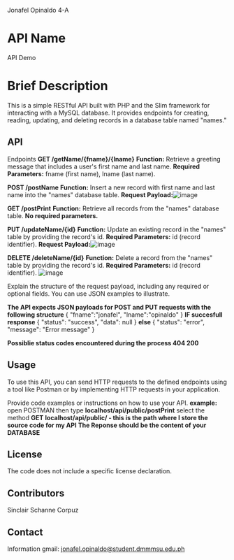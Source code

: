 Jonafel Opinaldo 4-A
# API Name
API Demo

# Brief Description
This is a simple RESTful API built with PHP and the Slim framework for interacting with a 
MySQL database. It provides endpoints for creating, reading, updating, and deleting records in a database table named "names."
 
## API
Endpoints
**GET /getName/{fname}/{lname}**
**Function:** Retrieve a greeting message that includes a user's first name and last name.
**Required Parameters:** fname (first name), lname (last name).

**POST /postName**
**Function:** Insert a new record with first name and last name into the "names" database table.
**Request Payload:**![image](https://github.com/JonafelOpinaldo/api/assets/147078489/445177a6-3d78-4893-bc4b-576d55e023cf)

**GET /postPrint**
**Function:** Retrieve all records from the "names" database table.
**No required parameters.**

**PUT /updateName/{id}**
**Function:** Update an existing record in the "names" table by providing the record's id.
**Required Parameters:** id (record identifier).
**Request Payload:**![image](https://github.com/JonafelOpinaldo/api/assets/147078489/8d3971a4-e067-4c0c-a27d-fd2604d1c015)

**DELETE /deleteName/{id}**
**Function:** Delete a record from the "names" table by providing the record's id.
**Required Parameters:** id (record identifier).
![image](https://github.com/JonafelOpinaldo/api/assets/147078489/1627e364-fb86-4473-b94c-bea0cba34da6)



Explain the structure of the request payload, including any required or optional fields.
You can use JSON examples to illustrate.

**The API expects JSON payloads for POST and PUT requests with the following structure**
{
    "fname":"jonafel",
    "lname":"opinaldo"
}
**IF succesfull response**
{
    "status": "success",
    "data": null
}
**else**
{
    "status": "error",
    "message": "Error message"
}

**Possiblie status codes encountered during the process
404
200**

## Usage
To use this API, you can send HTTP requests to the defined endpoints using a tool like Postman or 
by implementing HTTP requests in your application.

Provide code
examples or instructions on how to use your API.
**example:**
open POSTMAN then type **localhost/api/public/postPrint** select the method **GET**
**localhost/api/public/ - this is the path where I store the source code for my API**
**The Reponse should be the content of your DATABASE**
 
## License
The code does not include a specific license declaration. 
 


## Contributors
Sinclair Schanne Corpuz


## Contact
Information
gmail: jonafel.opinaldo@student.dmmmsu.edu.ph
